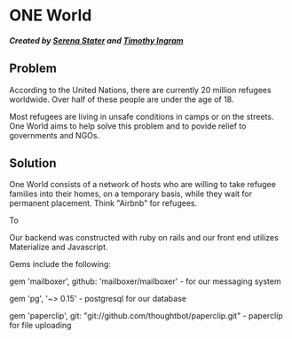 # ONE World

##### Created by [Serena Stater](https://www.linkedin.com/in/serena-stater-912115111) and [Timothy Ingram](https://www.linkedin.com/in/timothy-ingram-40366852)

## Problem

According to the United Nations, there are currently 20 million refugees worldwide. Over half of these people are under the age of 18.

Most refugees are living in unsafe conditions in camps or on the streets. One World aims to help solve this problem and to povide relief to governments and NGOs.

## Solution

One World consists of a network of hosts who are willing to take refugee families into their homes, on a temporary basis, while they wait for permanent placement. Think "Airbnb" for refugees.

To


Our backend was constructed with ruby on rails and our front end utilizes Materialize and Javascript.

Gems include the following:

gem 'mailboxer', github: 'mailboxer/mailboxer' - for our messaging system

gem 'pg', '~> 0.15' - postgresql for our database

gem 'paperclip', git: "git://github.com/thoughtbot/paperclip.git" - paperclip for file uploading

